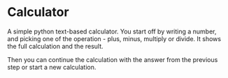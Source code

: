 # Calculator
 A simple python text-based calculator.
 You start off by writing a number, and picking one of the operation - plus, minus, multiply or divide.
 It shows the full calculation and the result.
 
 Then you can continue the calculation with the answer from the previous step or start a new calculation.